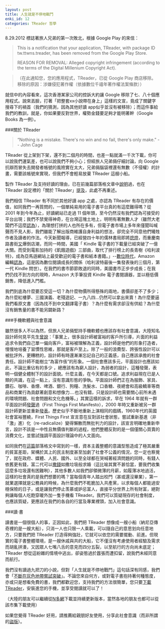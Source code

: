 ```yaml
---
layout: post
title: 人生就是不停地戰鬥
enki_id: 12
categories: TReader 哲學
---
```

8.29.2012 標誌著旅人兄弟的第一次敗北，根據 Google Play 的來信：

> This is a notification that your application, TReader, with package ID tw.ttwns.treader, has been removed from the Google Play Store.
>
> REASON FOR REMOVAL: Alleged copyright infringement (according to the terms of the Digital Millenium Copyright Act).

>（在此通知您，您的應用程式，TReader，已從 Google Play 商店移除。
移除的原因：涉嫌侵犯著作權（依據數位千禧年著作權法案條款））

就信中的內容看來，這次香港某家公司的控訴大約讓 Google 移除了七、八十個應用程式。說來丟臉，打著「把整套xx小說帶在身上」這樣的文宣，竟成了關鍵字搜尋下的禍首（我們的猜測，因為其他好讀 app似乎並沒有被移除）；而這件事給我們的教訓，就是，你如果要反對世界，權勢金錢要足夠才能明著幹（Google Books 為一例）。

###關於 TReader

>“Nothing is a mistake. There's no win and no fail, there's only make.”
> -- John Cage

TReader 從上架到下架，還不到二個月的時間，也差一點就滿一千次下載，你可以說我們運氣差，也可以說我們不夠小心；但經旅人兄弟倆仔細討論，向 Google 抗辯而冒失去開發者帳號的風險實在太大，兄弟倆腦袋裡還有無數（不侵權）的計畫，需要該帳號來實現，但我們不會輕易放棄 TReader 這艘小船。

製作 TReader 及支持好讀的理由，已在前幾篇部落格文章中[說明](http://blog.ttwns.tw/2012/07/01/our-first-app-treader)過，也在 TReader 設定裡的「關於 TReader」[提及](http://ttwns.tw/about-treader)，此處不再重述。

我們相信 TReader 有不同於其他好讀 app 之處，亦認為 TReader 有存在的價值，如同我們一再質問的，一個單純易用的電子書平台真的有這麼難得嗎？從 2001 年到今年為止，好讀網站已走過 11 個年頭，至今仍然沒有我們認為可接受的平台出現；我們不禁覺得神奇，在台灣這塊土地上，明明有著無數人才（雖然大老闆們不這麼[認為](http://mhperng.blogspot.tw/2012/08/blog-post_8.html)），為理想打拼的人也所在多有，但電子書市場上多年來僅聞叫喊聲而不見人影，我們雖能了解出版商維護自身利益的想法，卻完全不同意他們犧牲作者及讀者的作法。今天新聞報導，已經營四十年的儒林書局即將[熄燈](http://www.ettoday.net/news/20120829/94904.htm)，而重慶南路書街[又](http://udn.com/NEWS/NATIONAL/NAT5/7325112.shtml)爆倒店潮，而同一時間，美國「 Kindle 電子書的下載量已經突破了一億大關。而受到電影加持的《飢餓遊戲》三部曲，取代了排行榜上的長青樹《哈利波特》，成為亞馬遜網站上最受歡迎的電子書和紙本書籍。」--[數位時代](http://www.bnext.com.tw/article/view/cid/0/id/24403)，Amazon 編輯[認為](http://thenextweb.com/media/2012/08/17/the-hunger-games-passes-harry-potter-amazon-coms-top-selling-book-series-time/)，這是因為數位閱讀成長的關係（哈利波特最後一集發表後的三個月，第一代 Kindle 問世）。在我們的書市節節敗退的同時，美國書市正步步成長；在我們仍找不到方向的現時，Amazon 大手筆投資 Kindle 電子書閱讀器，並以極低價銷售，降低進入門檻。

我們到底為什麼要忍受這一切？為什麼物價所得懸殊的兩地，書價卻差不了多少；為什麼紅樓夢、三國演義、老殘遊記、一九八四…仍然可以拿出來賣！為什麼要逼我們看原文書（因為找不到中文翻譯電子書）？為什麼有需求卻沒有供給？為什麼沒有銷售量的書不能另闢新路？

###手機軟體與社會意識

雖然很多人不以為然，但旅人兄弟倆堅持手機軟體也應該存有社會意識，大陸知名設計師何見平先生[曾說](http://hesignchina.blogbus.com/logs/187811137.html)：「事實上，很多設計師被富裕的客戶所引導，片面的利益追求令我們自己單一偏向客戶，富裕被理解為正義，設計師是他們的形象打造者，慢慢地培養了習慣性思維，那就是客戶至上。除了一般的浪費型、誇張性設計可以被批評外，更糟糕的，設計師有時還漸漸忘記自己的正義感，自己應該承擔的社會責任。設計師不能樹立“為富作倀”的形象。一個社會應該多元，平面設計也應該如此，不論比重佔有的多少 ，總應該有為窮人設計，為弱者的設計，這種發聲，表明一個健全體制下的設計面貌。什麼主義，在今天都是口號。追求利益現在已是人類的共識，在這一點上，沒有意識形態的爭執。平面設計師們正在為服飾、家具、鑽石、咖啡、香煙、啤酒、銀行、狗糧、洗髮水、口香糖、夜總會和高級轎車等商品和商業行為貢獻著創意和想像力….也沒有錯，只是設計師也需要關心前所未遇的環境問題、社會問題和文化危機等。」其實這樣的訴求，早在 1964 年就有一群平面設計師[發聲](http://www.designishistory.com/1960/first-things-first/)過（First Things First Manifesto），2000 年時又重新被另一群設計師更新並重新[發表](http://en.wikipedia.org/wiki/First_Things_First_2000_manifesto)。歷史似乎不斷地重新上演相同的戲碼，1960年代的英國社會富裕豐繞，First Things First 宣言意在反對該社會狀態，嘗試重新基進（非「激」進）化（re-radicalize）變得懶散而無批判力的設計，該宣言明確地重新申言，設計不該是一中性且無價值判斷的過程，他們整體反對的是一個僅關心買賣的消費文化，並嘗試強調平面設計理論中的人文面向。

如同我們在[這篇](http://blog.ttwns.tw/2012/07/31/go-hand-in-hand-and-make-them-ashamed)部落格文中寫到的一樣，資本主義整體的意識型態造成了極其嚴重的貧富差距，架構於其上的民主制度甚至加劇了社會不公義的情況，您一定也察覺了，就在政府、媒體、人民、國外、以至全球都在哭喊著經濟問題的同時，有錢人依舊更有錢，富二代可以[撒錢](http://iservice.libertytimes.com.tw/liveNews/news.php?no=687120&type=影劇)如撒垃圾般求婚（這比喻其實不甚恰當，要我們收集這麼多垃圾還有困難咧），其他多數人如我們卻領微薄的月薪，如履薄冰地過活，這樣的社會真的是我們想要的嗎？當每個青年人踏出校門（甚或還沒畢業），第一就業選擇就是公務員的時候，為什麼我們不乾脆加入共產黨，以求每個人都能過安穩保險的日子，或是讓我們停止羡慕或妒忌富人，直接平分世界上所有財富，絕對夠讓每個人吃飽穿暖外加一隻手機看 TReader。我們可以質疑現存的社會制度，也應該質疑，更應該在我們的各自的行當及專業裡頭，加入社會意識。

###讀·書

讀書是一個很個人的事，正因如此，我們把 TReader 想像成一艘小船（納尼亞傳奇裡的是一艘大船），只消一人也只限一人乘載，可以隨自己的意思划向任意地方，只要我們把 TReader 打造得夠強壯，它就可以依您的需要擺動、前進。但現實的電子書整體環境，是一艘休戚與共的大船，它不僅沒有考慮使用者經驗及需求而胡亂拼湊，又因眾人七嘴八舌的意見而四分五裂，以至航行的方向尚未底定；TReader 想從這紛雜的情境中逃出，卻姿態過於囂張而遭扣留，說我們未經同意而航行。

我們沒有讀過九把刀的小說，但對「人生就是不停地戰鬥」這句話深有同感，我們會「[不斷在灰色地帶嘗試突破](http://www.haodoo.net/?M=hd&P=about)」。不論您來自何方，或對電子書抱持著何種態度，亦或只是想看免費的書，我們都歡迎您，支持我們的方法很簡單，您只要[下載 TReader](http://ttwns.tw/treader)，安裝進您的手機，並享受閱讀就可以了！

（大陸的朋友可以繼續從[N多網](http://market.nduoa.com/apk/detail/406156)下載並持續更新版本，當然各地的朋友也都可以從該市集下載使用）

如果您覺得 TReader 好用，請推薦給親朋好友使用，分享此社會意識（而非所謂的[盜版](http://blog.ttwns.tw/2012/08/07/limit)）。
